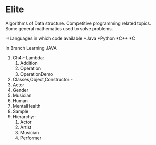 # Elite

Algorithms of Data structure. 
Competitive programming related topics.
Some general mathematics used to solve problems.


=>Languages in which code available
*Java
*Python
*C++
*C

In Branch Learning JAVA

1. Ch4:-
  Lambda: 
     1. Addition
     2. Operation
     3. OperationDemo
2. Classes,Object,Constructor:-
  1. Actor
  2. Gender
  3. Musician
  4. Human
  5. MentalHealth
  6. Sample
3. Hierarchy:-
     1. Actor
     2. Artist
     3. Musician
     4. Performer 
